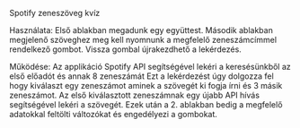 Spotify zeneszöveg kvíz

Használata:
Első ablakban megadunk egy együttest.
Második ablakban megjelenő szöveghez meg kell nyomnunk a megfelelő zeneszámcímmel rendelkező gombot.
Vissza gombal újrakezdhető a lekérdezés.

Működése:
Az applikáció Spotify API segítségével lekéri a keresésünkből az első előadót és annak 8 zeneszámát
Ezt a lekérdezést úgy dolgozza fel hogy kiválaszt egy zeneszámot aminek a szövegét ki fogja írni és 3 másik zeneszámot.
Az első kiválasztott zeneszámnak egy újabb API hívás segítségével lekéri a szövegét.
Ezek után a 2. ablakban bedig a megfelelő adatokkal feltölti változókat és engedélyezi a gombokat.
